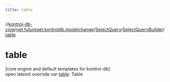 ```yaml
---
title: table
---
```

//[kontrol-db-core](../../../../index.html)/[net.futureset.kontroldb.modelchange](../../index.html)/[SelectQuery](../index.html)/[SelectQueryBuilder](index.html)/[table](table.html)



# table



[core engine and default templates for kontrol-db]\
open lateinit override var [table](table.html): Table





